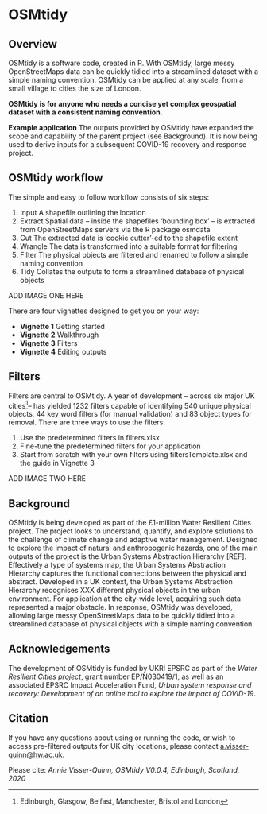 # OSMtidy

## Overview
OSMtidy is a software code, created in R. With OSMtidy, large messy OpenStreetMaps data can be quickly tidied into a streamlined dataset with a simple naming convention. OSMtidy can be applied at any scale, from a small village to cities the size of London.

**OSMtidy is for anyone who needs a concise yet complex geospatial dataset with a consistent naming convention.**

**Example application** The outputs provided by OSMtidy have expanded the scope and capability of the parent project (see Background). It is now being used to derive inputs for a subsequent COVID-19 recovery and response project. 


## OSMtidy workflow

The simple and easy to follow workflow consists of six steps: 

1.	Input A shapefile outlining the location
2.	Extract Spatial data – inside the shapefiles ‘bounding box’ – is extracted from OpenStreetMaps servers via the R package osmdata
3.	Cut The extracted data is ‘cookie cutter’-ed to the shapefile extent
4.	Wrangle The data is transformed into a suitable format for filtering
5.	Filter The physical objects are filtered and renamed to follow a simple naming convention
6.	Tidy Collates the outputs to form a streamlined database of physical objects

ADD IMAGE ONE HERE

There are four vignettes designed to get you on your way:

+ **Vignette 1** Getting started
+ **Vignette 2** Walkthrough
+ **Vignette 3** Filters
+ **Vignette 4** Editing outputs


## Filters
Filters are central to OSMtidy. A year of development – across six major UK cities[^1]– has yielded 1232 filters capable of identifying 540 unique physical objects, 44 key word filters (for manual validation) and 83 object types for removal. There are three ways to use the filters:

1. Use the predetermined filters in filters.xlsx
2. Fine-tune the predetermined filters for your application
3. Start from scratch with your own filters using filtersTemplate.xlsx and the guide in Vignette 3

[^1]: Edinburgh, Glasgow, Belfast, Manchester, Bristol and London

ADD IMAGE TWO HERE


## Background
OSMtidy is being developed as part of the £1-million Water Resilient Cities project. The project looks to understand, quantify, and explore solutions to the challenge of climate change and adaptive water management. Designed to explore the impact of natural and anthropogenic hazards, one of the main outputs of the project is the Urban Systems Abstraction Hierarchy [REF]. Effectively a type of systems map, the Urban Systems Abstraction Hierarchy captures the functional connections between the physical and abstract. Developed in a UK context, the Urban Systems Abstraction Hierarchy recognises XXX different physical objects in the urban environment. For application at the city-wide level, acquiring such data represented a major obstacle. In response, OSMtidy was developed, allowing large messy OpenStreetMaps data to be quickly tidied into a streamlined database of physical objects with a simple naming convention. 


## Acknowledgements 
The development of OSMtidy is funded by UKRI EPSRC as part of the *Water Resilient Cities project*, grant number EP/N030419/1, as well as an associated EPSRC Impact Acceleration Fund, *Urban system response and recovery: Development of an online tool to explore the impact of COVID-19*.


## Citation
If you have any questions about using or running the code, or wish to access pre-filtered outputs for UK city locations, please contact a.visser-quinn@hw.ac.uk.

Please cite: *Annie Visser-Quinn, OSMtidy V0.0.4, Edinburgh, Scotland, 2020*
